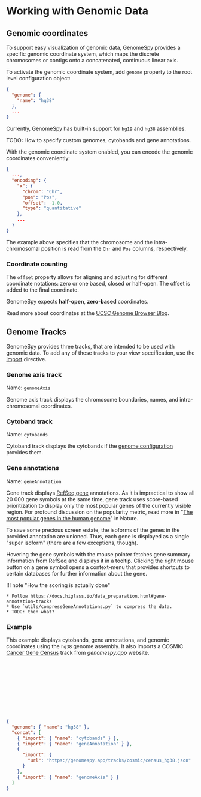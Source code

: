 # Working with Genomic Data

## Genomic coordinates

To support easy visualization of genomic data, GenomeSpy provides a specific
genomic coordinate system, which maps the discrete chromosomes or contigs
onto a concatenated, continuous linear axis.

To activate the genomic coordinate system, add `genome` property to the
root level configuration object:

```json
{
  "genome": {
    "name": "hg38"
  },
  ...
}
```

Currently, GenomeSpy has built-in support for `hg19` and `hg38` assemblies.

TODO: How to specify custom genomes, cytobands and gene annotations.

With the genomic coordinate system enabled, you can encode the genomic coordinates
conveniently:

```json
{
  ...,
  "encoding": {
    "x": {
      "chrom": "Chr",
      "pos": "Pos",
      "offset": -1.0,
      "type": "quantitative"
    },
    ...
  }
}
```

The example above specifies that the chromosome and the
intra-chromosomal position is read from the `Chr` and `Pos` columns,
respectively.

### Coordinate counting

The `offset` property allows for aligning and adjusting for
different coordinate notations: zero or one based, closed or half-open.
The offset is added to the final coordinate.

GenomeSpy expects **half-open**, **zero-based** coordinates.

Read more about coordinates at the [UCSC Genome Browser Blog](http://genome.ucsc.edu/blog/the-ucsc-genome-browser-coordinate-counting-systems/).

## Genome Tracks

GenomeSpy provides three tracks, that are intended to be used with genomic
data. To add any of these tracks to your view specification, use the
[import](grammar/import.md) directive.

### Genome axis track

Name: `genomeAxis`

Genome axis track displays the chromosome boundaries, names, and
intra-chromosomal coordinates.

### Cytoband track

Name: `cytobands`

Cytoband track displays the cytobands if the [genome
configuration](coordinate-system.md#genomic-coordinates) provides them.

### Gene annotations

Name: `geneAnnotation`

Gene track displays [RefSeq gene](https://www.ncbi.nlm.nih.gov/refseq/rsg/)
annotations. As it is impractical to show all 20 000 gene symbols at the same
time, gene track uses score-based prioritization to display only the most
popular genes of the currently visible region. For profound discussion on the
popularity metric, read more in "[The most popular genes in the human
genome](https://www.nature.com/articles/d41586-017-07291-9)" in Nature.

To save some precious screen estate, the isoforms of the genes in the
provided annotation are unioned. Thus, each gene is displayed as a single
"super isoform" (there are a few exceptions, though).

Hovering the gene symbols with the mouse pointer fetches gene summary
information from RefSeq and displays it in a tooltip. Clicking the right
mouse button on a gene symbol opens a context-menu that provides shortcuts to
certain databases for further information about the gene.

!!! note "How the scoring is actually done"

    * Follow https://docs.higlass.io/data_preparation.html#gene-annotation-tracks
    * Use `utils/compressGeneAnnotations.py` to compress the data.
    * TODO: then what?

### Example

This example displays cytobands, gene annotations, and genomic coordinates
using the `hg38` genome assembly. It also imports a COSMIC [Cancer Gene
Census](https://cancer.sanger.ac.uk/census) track from _genomespy.app_
website.

<div class="embed-example">
    <div class="embed-container" style="height: 140px"></div>
    <div class="embed-spec">

```json
{
  "genome": { "name": "hg38" },
  "concat": [
    { "import": { "name": "cytobands" } },
    { "import": { "name": "geneAnnotation" } },
    {
      "import": {
        "url": "https://genomespy.app/tracks/cosmic/census_hg38.json"
      }
    },
    { "import": { "name": "genomeAxis" } }
  ]
}
```

</div>
</div>
